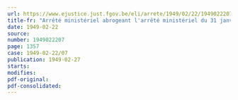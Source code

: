 ```yaml
---
url: https://www.ejustice.just.fgov.be/eli/arrete/1949/02/22/1949022207/justel
title-fr: "Arrêté ministériel abrogeant l'arrêté ministériel du 31 janvier 1945 relatif à la déclaration du mouvement des stocks de certains produits chimiques"
date: 1949-02-22
source:
number: 1949022207
page: 1357
case: 1949-02-22/07
publication: 1949-02-27
starts:
modifies:
pdf-original:
pdf-consolidated:
---
```



